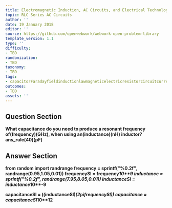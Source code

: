 ```yaml
---
title: Electromagnetic Induction, AC Circuits, and Electrical Technologies
topic: RLC Series AC Circuits
author: ''
date: 19 January 2018
editor: ''
source: https://github.com/openwebwork/webwork-open-problem-library
template_version: 1.1
type: ''
difficulty:
- TBD
randomization:
- TBD
taxonomy:
- TBD
tags:
- capacitorFaradayfieldinductionlawmagneticelectricresistorcircuitcurrentresistorfrequency
outcomes:
- TBD
assets: ''
---
```


## Question Section 

<b>
What capacitance do you need to produce a resonant frequency of(frequency)(GHz), when using an(inductance)(nH) inductor?
ans_rule(40)(pF)



## Answer Section

from random import randrange
frequency = sprintf("%0.2f", randrange(0.95,1.05,0.01))
frequencySI = frequency*10**9
inductance = sprintf("%0.2f", randrange(7.95,8.05,0.01))
inductanceSI = inductance*10**-9

capacitanceSI = ((inductanceSI)*(2*pi*frequencySI))
capacitance = capacitanceSI*10**12